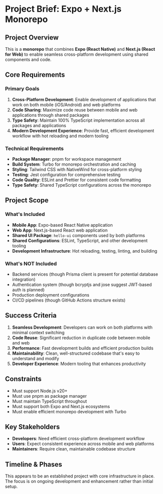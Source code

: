 # Project Brief: Expo + Next.js Monorepo

## Project Overview

This is a **monorepo** that combines **Expo (React Native)** and **Next.js (React for Web)** to enable seamless cross-platform development using shared components and code.

## Core Requirements

### Primary Goals

1. **Cross-Platform Development**: Enable development of applications that work on both mobile (iOS/Android) and web platforms
2. **Code Sharing**: Maximize code reuse between mobile and web applications through shared packages
3. **Type Safety**: Maintain 100% TypeScript implementation across all packages and applications
4. **Modern Development Experience**: Provide fast, efficient development workflow with hot reloading and modern tooling

### Technical Requirements

- **Package Manager**: pnpm for workspace management
- **Build System**: Turbo for monorepo orchestration and caching
- **Styling**: Tailwind CSS with NativeWind for cross-platform styling
- **Testing**: Jest configuration for comprehensive testing
- **Code Quality**: ESLint and Prettier for consistent code formatting
- **Type Safety**: Shared TypeScript configurations across the monorepo

## Project Scope

### What's Included

- **Mobile App**: Expo-based React Native application
- **Web App**: Next.js-based React web application
- **Shared UI Package**: `hello-ui` components used by both platforms
- **Shared Configurations**: ESLint, TypeScript, and other development tooling
- **Development Infrastructure**: Hot reloading, testing, linting, and building

### What's NOT Included

- Backend services (though Prisma client is present for potential database integration)
- Authentication system (though bcryptjs and jose suggest JWT-based auth is planned)
- Production deployment configurations
- CI/CD pipelines (though GitHub Actions structure exists)

## Success Criteria

1. **Seamless Development**: Developers can work on both platforms with minimal context switching
2. **Code Reuse**: Significant reduction in duplicate code between mobile and web
3. **Performance**: Fast development builds and efficient production builds
4. **Maintainability**: Clean, well-structured codebase that's easy to understand and modify
5. **Developer Experience**: Modern tooling that enhances productivity

## Constraints

- Must support Node.js v20+
- Must use pnpm as package manager
- Must maintain TypeScript throughout
- Must support both Expo and Next.js ecosystems
- Must enable efficient monorepo development with Turbo

## Key Stakeholders

- **Developers**: Need efficient cross-platform development workflow
- **Users**: Expect consistent experience across mobile and web platforms
- **Maintainers**: Require clean, maintainable codebase structure

## Timeline & Phases

This appears to be an established project with core infrastructure in place. The focus is on ongoing development and enhancement rather than initial setup.
